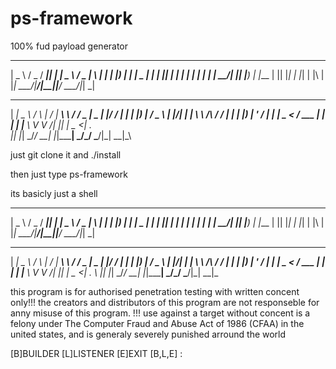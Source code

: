 # ps-framework
100% fud payload generator 

   ____   ___  ____  _____ ___ ____   ___  _   _
  |  _ \ / _ \/ ___|| ____|_ _|  _ \ / _ \| \ | |
  | |_) | | | \___ \|  _|  | || | | | | | |  \| |
  |  __/| |_| |___) | |___ | || |_| | |_| | |\  |
  |_|    \___/|____/|_____|___|____/ \___/|_| \_|
                                               
   _____ ____      _    __  __ _______        _____  ____  _  __
  |  ___|  _ \    / \  |  \/  | ____\ \      / / _ \|  _ \| |/ /
  | |_  | |_) |  / _ \ | |\/| |  _|  \ \ /\ / / | | | |_) | ' /
  |  _| |  _ <  / ___ \| |  | | |___  \ V  V /| |_| |  _ <| . \
  |_|   |_| \_\/_/   \_\_|  |_|_____|  \_/\_/  \___/|_| \_\_|\_\

just git clone it
and ./install

then just type ps-framework


its basicly just a shell

   ____   ___  ____  _____ ___ ____   ___  _   _ 
  |  _ \ / _ \/ ___|| ____|_ _|  _ \ / _ \| \ | |
  | |_) | | | \___ \|  _|  | || | | | | | |  \| |
  |  __/| |_| |___) | |___ | || |_| | |_| | |\  |
  |_|    \___/|____/|_____|___|____/ \___/|_| \_|
                                               
   _____ ____      _    __  __ _______        _____  ____  _  __
  |  ___|  _ \    / \  |  \/  | ____\ \      / / _ \|  _ \| |/ /
  | |_  | |_) |  / _ \ | |\/| |  _|  \ \ /\ / / | | | |_) | ' / 
  |  _| |  _ <  / ___ \| |  | | |___  \ V  V /| |_| |  _ <| . \ 
  |_|   |_| \_\/_/   \_\_|  |_|_____|  \_/\_/  \___/|_| \_\_|\_                                                              




  this program is for authorised penetration testing with written concent only!!! 
  the creators and distributors of this program are not responseble for anny misuse of this program. 
  !!! use against a target without concent is a felony under The Computer Fraud and Abuse Act of 1986 (CFAA) in the united   states, 
  and is generaly severely punished arround the world




  [B]BUILDER [L]LISTENER [E]EXIT
  [B,L,E] : 
